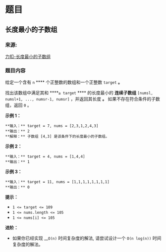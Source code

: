 # 题目

## 长度最小的子数组

### 来源:

[力扣-长度最小的子数组](https://leetcode.cn/problems/minimum-size-subarray-sum/)

### 题目内容

给定一个含有 `n` **** 个正整数的数组和一个正整数 `target` **。**

找出该数组中满足其和 ****`≥ target` **** 的长度最小的 **连续子数组** `[numsl, numsl+1, ...,
numsr-1, numsr]` ，并返回其长度 **。** 如果不存在符合条件的子数组，返回 `0` 。

**示例 1：**

    
    
    **输入：** target = 7, nums = [2,3,1,2,4,3]
    **输出：** 2
    **解释：** 子数组 [4,3] 是该条件下的长度最小的子数组。
    

**示例 2：**

    
    
    **输入：** target = 4, nums = [1,4,4]
    **输出：** 1
    

**示例 3：**

    
    
    **输入：** target = 11, nums = [1,1,1,1,1,1,1,1]
    **输出：** 0
    

**提示：**

  * `1 <= target <= 109`
  * `1 <= nums.length <= 105`
  * `1 <= nums[i] <= 105`

**进阶：**

  * 如果你已经实现 __`O(n)` 时间复杂度的解法, 请尝试设计一个 `O(n log(n))` 时间复杂度的解法。


